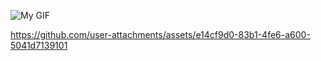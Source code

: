 ![My GIF](https://i.imgur.com/j6E9ZV0.gif)




https://github.com/user-attachments/assets/e14cf9d0-83b1-4fe6-a600-5041d7139101

